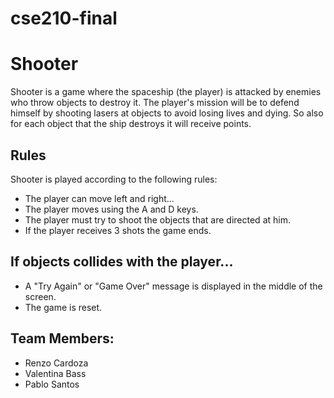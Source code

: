# cse210-final

# Shooter
Shooter is a game where the spaceship (the player) is attacked by enemies who throw objects to destroy it. The player's mission will be to defend himself by shooting lasers at objects to avoid losing lives and dying. So also for each object that the ship destroys it will receive points.

## Rules
Shooter is played according to the following rules:

- The player can move left and right...
- The player moves using the A and D keys.
- The player must try to shoot the objects that are directed at him.
- If the player receives 3 shots the game ends.

## If objects collides with the player...
- A "Try Again" or "Game Over" message is displayed in the middle of the screen.
- The game is reset.

## Team Members: 
-   Renzo Cardoza
-   Valentina Bass
-   Pablo Santos
